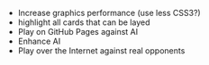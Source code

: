 * Increase graphics performance (use less CSS3?)
* highlight all cards that can be layed
* Play on GitHub Pages against AI
* Enhance AI
* Play over the Internet against real opponents
